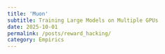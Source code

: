 ```yaml
---
title: 'Muon'
subtitle: Training Large Models on Multiple GPUs
date: 2025-10-01
permalink: /posts/reward_hacking/
category: Empirics
---
```


